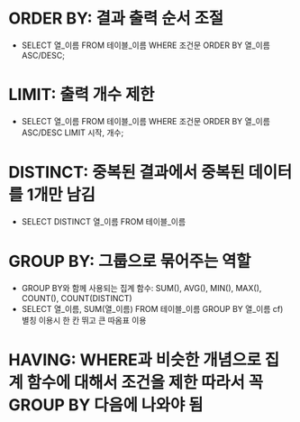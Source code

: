 # ORDER BY: 결과 출력 순서 조절
* SELECT 열_이름 FROM 테이블_이름 WHERE 조건문 ORDER BY 열_이름 ASC/DESC;

# LIMIT: 출력 개수 제한
* SELECT 열_이름 FROM 테이블_이름 WHERE 조건문 ORDER BY 열_이름 ASC/DESC LIMIT 시작, 개수;

# DISTINCT: 중복된 결과에서 중복된 데이터를 1개만 남김
* SELECT DISTINCT 열_이름 FROM 테이블_이름

# GROUP BY: 그룹으로 묶어주는 역할
* GROUP BY와 함께 사용되는 집계 함수: SUM(), AVG(), MIN(), MAX(), COUNT(), COUNT(DISTINCT)
* SELECT 열_이름, SUM(열_이름) FROM 테이블_이름 GROUP BY 열_이름
cf) 별칭 이용시 한 칸 뛰고 큰 따옴표 이용

# HAVING: WHERE과 비슷한 개념으로 집계 함수에 대해서 조건을 제한 따라서 꼭 GROUP BY 다음에 나와야 됨
